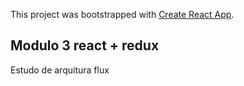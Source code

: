 This project was bootstrapped with [Create React App](https://github.com/facebook/create-react-app).

## Modulo 3 react + redux

Estudo de arquitura flux
